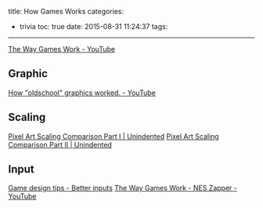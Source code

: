 title: How Games Works
categories:
  - trivia
toc: true
date: 2015-08-31 11:24:37
tags:
---

[The Way Games Work - YouTube](https://www.youtube.com/playlist?list=PLA7C9A06DDA635552)

## Graphic

[How "oldschool" graphics worked. - YouTube](https://www.youtube.com/watch?v=Tfh0ytz8S0k&feature=youtu.be)

## Scaling

[Pixel Art Scaling Comparison Part I | Unindented](https://unindented.org/articles/pixel-art-scaling-comparison-part-1/)
[Pixel Art Scaling Comparison Part II | Unindented](https://unindented.org/articles/pixel-art-scaling-comparison-part-2/)

## Input

[Game design tips - Better inputs](http://blog.lessmilk.com/better-inputs/)
[The Way Games Work - NES Zapper - YouTube](https://www.youtube.com/watch?v=c3tBk-LYyzo)
